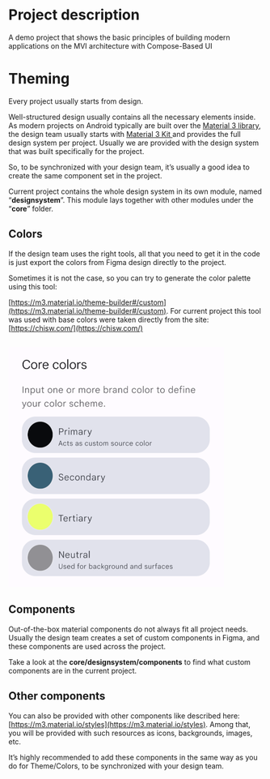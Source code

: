 # Project description

A demo project that shows the basic principles of building modern applications on the MVI architecture with Compose-Based UI


# Theming

Every  project usually starts from design.

Well-structured design usually contains all the necessary elements inside. As modern projects on Android typically are  built over the [Material 3 library](https://m3.material.io/), the design team usually starts with [Material 3 Kit ](https://www.figma.com/community/file/1035203688168086460/Material-3-Design-Kit)and provides the full design system per project. Usually we are provided with the design system that was built specifically for the project.

So, to be synchronized with your design team, it’s usually a good idea to create the same component set in the project.

Current project contains the whole design system in its own module, named “**designsystem**”. This module lays together with other modules under the “**core**” folder.


## Colors

If the design team uses the right tools, all that you need to get it in the code is just export the colors from Figma design directly to the project.

Sometimes it is not the case, so you can try to generate the color palette using this tool:

[https://m3.material.io/theme-builder#/custom](https://m3.material.io/theme-builder#/custom). For current project this tool was used with base colors were taken directly from the site: [https://chisw.com/](https://chisw.com/)


## 

![alt_text](/docs/images/colors.png "image_tooltip")



## Components

Out-of-the-box material components do not always fit all project needs. Usually the design team creates a set of custom components in Figma, and these components are used across the project.

Take a look at the **core/designsystem/components** to find what custom components are in the current project.


## Other components

You can also be provided with other components like described here: [https://m3.material.io/styles](https://m3.material.io/styles). Among that, you will be provided with such resources as icons, backgrounds, images, etc.

It’s highly recommended to add these components in the same way as you do for Theme/Colors, to be synchronized with your design team.
